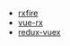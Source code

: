 - [rxfire](https://github.com/firebase/firebase-js-sdk/tree/master/packages/rxfire)
- [vue-rx](https://github.com/vuejs/vue-rx)
- [redux-vuex](https://github.com/alexander-heimbuch/redux-vuex)
